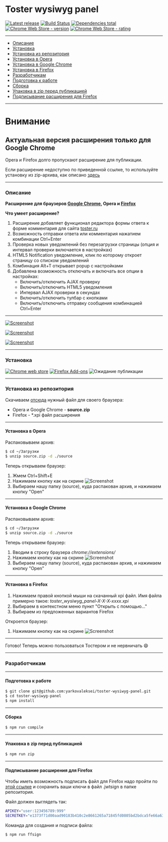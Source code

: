 # Toster wysiwyg panel

[![Latest release](https://img.shields.io/github/release/yarkovaleksei/toster-wysiwyg-panel.svg)](https://github.com/yarkovaleksei/toster-wysiwyg-panel/releases/latest)  [![Build Status](https://travis-ci.org/yarkovaleksei/toster-wysiwyg-panel.svg?branch=master)](https://travis-ci.org/yarkovaleksei/toster-wysiwyg-panel)  [![Dependencies total](https://david-dm.org/yarkovaleksei/toster-wysiwyg-panel.svg)](https://david-dm.org/yarkovaleksei/toster-wysiwyg-panel.svg)  [![Chrome Web Store - version](https://img.shields.io/chrome-web-store/v/kpfolongmglpleidinnhnlefeoljdecm.svg)](https://chrome.google.com/webstore/detail/toster-wysiwyg-panel/kpfolongmglpleidinnhnlefeoljdecm?hl=ru&gl=RU)  [![Chrome Web Store - rating](https://img.shields.io/chrome-web-store/rating/kpfolongmglpleidinnhnlefeoljdecm.svg)](https://chrome.google.com/webstore/detail/toster-wysiwyg-panel/kpfolongmglpleidinnhnlefeoljdecm?hl=ru&gl=RU)

- - -
+ [Описание](#Описание)
+ [Установка](#Установка)
+ [Установка из репозитория](#Установка-из-репозитория)
+ [Установка в Opera](#Установка-в-opera)
+ [Установка в Google Chrome](#Установка-в-google-chrome)
+ [Установка в Firefox](#Установка-в-firefox)
+ [Разработчикам](#Разработчикам)
+ [Подготовка к работе](#Подготовка-к-работе)
+ [Сборка](#Сборка)
+ [Упаковка в zip перед публикацией](#Упаковка-в-zip-перед-публикацией)
+ [Подписывание расширения для Firefox](#Подписывание-расширения-для-firefox)

- - -
# Внимание

## Актуальная версия расширения только для Google Chrome

Opera и Firefox долго пропускают расширение для публикации. 

Если расширение недоступно по приведенной ссылке, то используйте установку из zip-архива, как описано [здесь](#Установка-из-репозитория)

- - -
### Описание

**Расширение для браузеров [Google Chrome](https://chrome.google.com/webstore/detail/toster-wysiwyg-panel/kpfolongmglpleidinnhnlefeoljdecm), Opera и [Firefox](https://addons.mozilla.org/en-US/firefox/addon/toster-wysiwyg-panel/)**

**Что умеет расширение?**

1. Расширение добавляет функционал редактора формы ответа к форме комментария для сайта [toster.ru](https://toster.ru)
2. Возможность отправки ответа или комментария нажатием комбинации Ctrl+Enter
3. Проверка новых уведомлений без перезагрузки страницы (опция и интервал проверки включается в настройках)
4. HTML5 Notification уведомление, клик по которому откроет страницу со списком уведомлений
5. Комбинация Alt+T открывает popup с настройками
6. Добавлена возможность отключать и включать все опции в настройках:
    - Включить/отключить AJAX проверку
    - Включить/отключить HTML5 уведомления
    - Интервал AJAX проверки в секундах
    - Включить/отключить тулбар с кнопками
    - Включить/отключить отправку сообщения комбинацией Ctrl+Enter

- - -
[![Screenshot](img/screen-form.png)](img/screen-form.png)

[![Screenshot](img/screen-settings.png)](img/screen-settings.png)

[![Screenshot](img/screen-notify.png)](img/screen-notify.png)

- - -
### Установка

[![Chrome web store](img/chrome.png)](https://chrome.google.com/webstore/detail/toster-wysiwyg-panel/kpfolongmglpleidinnhnlefeoljdecm)  [![Firefox Add-ons](img/ff.jpg)](https://addons.mozilla.org/en-US/firefox/addon/toster-wysiwyg-panel/)  ![Ожидание публикации](img/opera.png)

- - -
### Установка из репозитория

Скачиваем [отсюда](https://github.com/yarkovaleksei/toster-wysiwyg-panel/releases/latest) нужный файл для своего браузера:

- Opera и Google Chrome - **source.zip**
- Firefox - *.xpi файл расширения

- - -
#### Установка в Opera

Распаковываем архив:

```bash
$ cd ~/Загрузки
$ unzip source.zip -d ./source
```

Теперь открываем браузер:

1. Жмем Ctrl+Shift+E
2. Нажимаем кнопку как на скрине
![Screenshot](img/opera-how-to.png)
3. Выбираем нашу папку (source), куда распакован архив, и нажимаем кнопку "Open"

- - -
#### Установка в Google Chrome

Распаковываем архив:

```bash
$ cd ~/Загрузки
$ unzip source.zip -d ./source
```

Теперь открываем браузер:

1. Вводим в строку браузера *chrome://extensions/*
2. Нажимаем кнопку как на скрине
![Screenshot](img/chrome-how-to.png)
3. Выбираем нашу папку (source), куда распакован архив, и нажимаем кнопку "Open"

- - -
#### Установка в Firefox

1. Нажимаем правой кнопкой мыши на скачанный xpi файл. Имя файла примерно такое: *toster_wysiwyg_panel-X-X-X-xxxx.xpi*
2. Выбираем в контекстном меню пункт "Открыть с помощью..."
3. Выбираем из предложенных вариантов Firefox

Откроется браузер:

1. Нажимаем кнопку как на скрине
![Screenshot](img/ff-how-to.jpg)

- - -
Готово! Теперь можно пользоваться Тостером и не нервничать :smile:

- - -
### Разработчикам

- - -
#### Подготовка к работе

```bash
$ git clone git@github.com:yarkovaleksei/toster-wysiwyg-panel.git
$ cd toster-wysiwyg-panel
$ npm install
```

- - -
#### Сборка

```bash
$ npm run compile
```

- - -
#### Упаковка в zip перед публикацией

```bash
$ npm run zip
```

- - -
#### Подписывание расширения для Firefox

Чтобы иметь возможность подписать файл для Firefox надо пройти по [этой ссылке](https://addons.mozilla.org/en-US/developers/addon/api/key/) и сохранить ваши ключи в файл .jwtsign в папке репозитория.

Файл должен выглядеть так:

```bash
APIKEY="user:123456789:999"
SECRETKEY="e1373f71d00aad90183b410c2e8661265a71845fd0805bd2bdca5fe66a635cfb"
```

Команда для создания и подписи файла:

```bash
$ npm run ffsign
```

